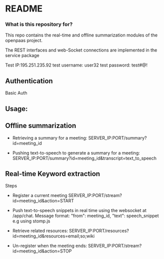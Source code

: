 # README #


### What is this repository for? ###

This repo contains the real-time and offline summarization modules of the openpaas project.

The REST interfaces and web-Socket connections are implemented in the service package

Test IP:195.251.235.92
test username: user32
test password: test#@!

Authentication
--

Basic Auth


Usage:
--

Offline summarization
--

- Retrieving a summary for a meeting: 
    SERVER_IP:PORT/summary?id=meeting_id


- Pushing text-to-speech to generate a summary for a meeting:
    SERVER_IP:PORT/summary?id=meeting_id&transcript=text_to_speech


Real-time Keyword extraction
--

Steps


- Register a current meeting
    SERVER_IP:PORT/stream?id=meeting_id&action=START


- Push text-to-speech snippets in real time using the websocket at /app/chat.
    Message format: "from": meeting_id, "text": speech_snippet
    e.g using stomp.js


- Retrieve related resources:
    SERVER_IP:PORT/resources?id=meeting_id&resources=email;so;wiki

- Un-register when the meeting ends:
    SERVER_IP:PORT/stream?id=meeting_id&action=STOP